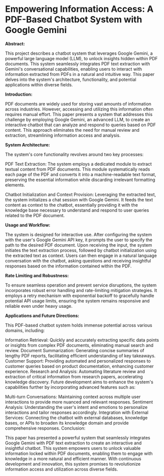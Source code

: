 # **Empowering Information Access: A PDF-Based Chatbot System with Google Gemini**

**Abstract:**

This project describes a chatbot system that leverages Google Gemini, a powerful large language model (LLM), to unlock insights hidden within PDF documents. This system seamlessly integrates PDF text extraction with Gemini's conversational capabilities, enabling users to interact with information extracted from PDFs in a natural and intuitive way. This paper delves into the system's architecture, functionality, and potential applications within diverse fields.

**Introduction:**

PDF documents are widely used for storing vast amounts of information across industries. However, accessing and utilizing this information often requires manual effort. This paper presents a system that addresses this challenge by employing Google Gemini, an advanced LLM, to create an interactive chatbot that can analyze and respond to queries based on PDF content. This approach eliminates the need for manual review and extraction, streamlining information access and analysis.

**System Architecture:**

The system's core functionality revolves around two key processes:

PDF Text Extraction: The system employs a dedicated module to extract textual content from PDF documents. This module systematically reads each page of the PDF and converts it into a machine-readable text format, preserving the essential information while discarding irrelevant formatting elements.

Chatbot Initialization and Context Provision: Leveraging the extracted text, the system initializes a chat session with Google Gemini. It feeds the text content as context to the chatbot, essentially providing it with the knowledge base necessary to understand and respond to user queries related to the PDF document.

**Usage and Workflow:**

The system is designed for interactive use. After configuring the system with the user's Google Gemini API key, it prompts the user to specify the path to the desired PDF document. Upon receiving the input, the system initiates the text extraction process, followed by chatbot initialization using the extracted text as context. Users can then engage in a natural language conversation with the chatbot, asking questions and receiving insightful responses based on the information contained within the PDF.

**Rate Limiting and Robustness:**

To ensure seamless operation and prevent service disruptions, the system incorporates robust error handling and rate-limiting mitigation strategies. It employs a retry mechanism with exponential backoff to gracefully handle potential API usage limits, ensuring the system remains responsive and reliable even under heavy usage.

**Applications and Future Directions:**

This PDF-based chatbot system holds immense potential across various domains, including:

Information Retrieval: Quickly and accurately extracting specific data points or insights from complex PDF documents, eliminating manual search and review.
Document Summarization: Generating concise summaries of lengthy PDF reports, facilitating efficient understanding of key takeaways.
Customer Support: Providing automated and personalized responses to customer queries based on product documentation, enhancing customer experience.
Research and Analysis: Automating literature review and extraction of critical information from research papers, accelerating knowledge discovery.
Future development aims to enhance the system's capabilities further by incorporating advanced features such as:

Multi-turn Conversations: Maintaining context across multiple user interactions to provide more nuanced and relevant responses.
Sentiment Analysis: Understanding the user's intent and emotions to personalize interactions and tailor responses accordingly.
Integration with External Services: Connecting the chatbot with external databases, knowledge bases, or APIs to broaden its knowledge domain and provide comprehensive responses.
Conclusion:

This paper has presented a powerful system that seamlessly integrates Google Gemini with PDF text extraction to create an interactive and insightful chatbot. This system empowers users to unlock valuable information locked within PDF documents, enabling them to engage with knowledge in a more natural and efficient manner. With continuous development and innovation, this system promises to revolutionize information access and utilization across diverse fields.
